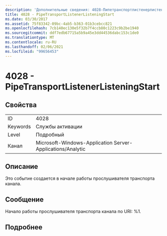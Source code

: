 ```yaml
---
description: 'Дополнительные сведения: 4028-Пипетранспортлистенерлистенингстарт'
title: 4028 - PipeTransportListenerListeningStart
ms.date: 03/30/2017
ms.assetid: 75f83342-09bc-4ab5-b363-01b3cebcc821
ms.openlocfilehash: 7cb140ec130e5f32b7f4ccb80c1223c9b2be1940
ms.sourcegitcommit: ddf7edb67715a5b9a45e3dd44536dabc153c1de0
ms.translationtype: MT
ms.contentlocale: ru-RU
ms.lasthandoff: 02/06/2021
ms.locfileid: "99656453"
---
```

# <a name="4028---pipetransportlistenerlisteningstart"></a>4028 - PipeTransportListenerListeningStart

## <a name="properties"></a>Свойства  
  
|||  
|-|-|  
|ID|4028|  
|Keywords|Службы активации|  
|Level|Подробный|  
|Канал|Microsoft-Windows-Application Server-Applications/Analytic|  
  
## <a name="description"></a>Описание  

 Это событие создается в начале работы прослушивателя транспорта канала.  
  
## <a name="message"></a>Сообщение  

 Начало работы прослушивателя транспорта канала по URI: %1.  
  
## <a name="details"></a>Подробнее
